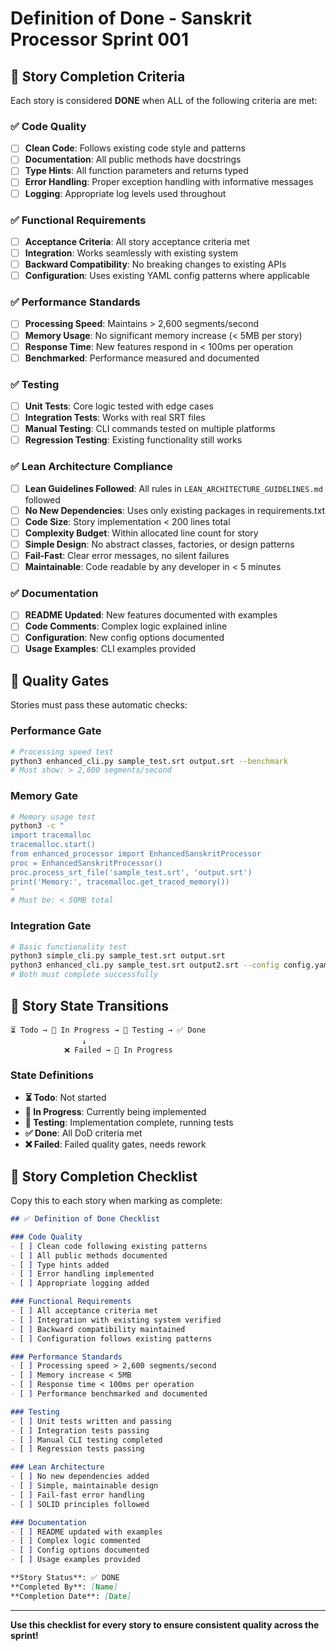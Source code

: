 # Definition of Done - Sanskrit Processor Sprint 001

## 🎯 Story Completion Criteria

Each story is considered **DONE** when ALL of the following criteria are met:

### ✅ **Code Quality**
- [ ] **Clean Code**: Follows existing code style and patterns
- [ ] **Documentation**: All public methods have docstrings  
- [ ] **Type Hints**: All function parameters and returns typed
- [ ] **Error Handling**: Proper exception handling with informative messages
- [ ] **Logging**: Appropriate log levels used throughout

### ✅ **Functional Requirements**
- [ ] **Acceptance Criteria**: All story acceptance criteria met
- [ ] **Integration**: Works seamlessly with existing system
- [ ] **Backward Compatibility**: No breaking changes to existing APIs
- [ ] **Configuration**: Uses existing YAML config patterns where applicable

### ✅ **Performance Standards**
- [ ] **Processing Speed**: Maintains > 2,600 segments/second
- [ ] **Memory Usage**: No significant memory increase (< 5MB per story)
- [ ] **Response Time**: New features respond in < 100ms per operation
- [ ] **Benchmarked**: Performance measured and documented

### ✅ **Testing**
- [ ] **Unit Tests**: Core logic tested with edge cases
- [ ] **Integration Tests**: Works with real SRT files  
- [ ] **Manual Testing**: CLI commands tested on multiple platforms
- [ ] **Regression Testing**: Existing functionality still works

### ✅ **Lean Architecture Compliance**
- [ ] **Lean Guidelines Followed**: All rules in `LEAN_ARCHITECTURE_GUIDELINES.md` followed
- [ ] **No New Dependencies**: Uses only existing packages in requirements.txt
- [ ] **Code Size**: Story implementation < 200 lines total
- [ ] **Complexity Budget**: Within allocated line count for story
- [ ] **Simple Design**: No abstract classes, factories, or design patterns
- [ ] **Fail-Fast**: Clear error messages, no silent failures
- [ ] **Maintainable**: Code readable by any developer in < 5 minutes

### ✅ **Documentation**
- [ ] **README Updated**: New features documented with examples
- [ ] **Code Comments**: Complex logic explained inline
- [ ] **Configuration**: New config options documented
- [ ] **Usage Examples**: CLI examples provided

## 🚨 **Quality Gates**

Stories must pass these automatic checks:

### **Performance Gate**
```bash
# Processing speed test
python3 enhanced_cli.py sample_test.srt output.srt --benchmark
# Must show: > 2,600 segments/second
```

### **Memory Gate** 
```bash
# Memory usage test
python3 -c "
import tracemalloc
tracemalloc.start()
from enhanced_processor import EnhancedSanskritProcessor
proc = EnhancedSanskritProcessor()
proc.process_srt_file('sample_test.srt', 'output.srt')
print('Memory:', tracemalloc.get_traced_memory())
"
# Must be: < 50MB total
```

### **Integration Gate**
```bash
# Basic functionality test  
python3 simple_cli.py sample_test.srt output.srt
python3 enhanced_cli.py sample_test.srt output2.srt --config config.yaml
# Both must complete successfully
```

## 🔄 **Story State Transitions**

```
⏳ Todo → 🔄 In Progress → 🧪 Testing → ✅ Done
                ↓
            ❌ Failed → 🔄 In Progress
```

### **State Definitions**
- **⏳ Todo**: Not started
- **🔄 In Progress**: Currently being implemented  
- **🧪 Testing**: Implementation complete, running tests
- **✅ Done**: All DoD criteria met
- **❌ Failed**: Failed quality gates, needs rework

## 📝 **Story Completion Checklist**

Copy this to each story when marking as complete:

```markdown
## ✅ Definition of Done Checklist

### Code Quality
- [ ] Clean code following existing patterns
- [ ] All public methods documented  
- [ ] Type hints added
- [ ] Error handling implemented
- [ ] Appropriate logging added

### Functional Requirements  
- [ ] All acceptance criteria met
- [ ] Integration with existing system verified
- [ ] Backward compatibility maintained
- [ ] Configuration follows existing patterns

### Performance Standards
- [ ] Processing speed > 2,600 segments/second
- [ ] Memory increase < 5MB
- [ ] Response time < 100ms per operation
- [ ] Performance benchmarked and documented

### Testing
- [ ] Unit tests written and passing
- [ ] Integration tests passing  
- [ ] Manual CLI testing completed
- [ ] Regression tests passing

### Lean Architecture  
- [ ] No new dependencies added
- [ ] Simple, maintainable design
- [ ] Fail-fast error handling
- [ ] SOLID principles followed

### Documentation
- [ ] README updated with examples
- [ ] Complex logic commented
- [ ] Config options documented
- [ ] Usage examples provided

**Story Status**: ✅ DONE
**Completed By**: [Name]
**Completion Date**: [Date]
```

---

**Use this checklist for every story to ensure consistent quality across the sprint!**